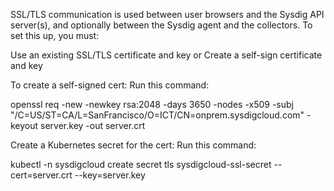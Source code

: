 SSL/TLS communication is used between user browsers and the Sysdig API server(s), and optionally between the Sysdig agent and the collectors. 
To set this up, you must: 

Use an existing SSL/TLS certificate and key or
Create a self-sign certificate and key 

To create a self-signed cert: 
Run this command: 

openssl req -new -newkey rsa:2048 -days 3650 -nodes -x509 -subj "/C=US/ST=CA/L=SanFrancisco/O=ICT/CN=onprem.sysdigcloud.com" -keyout server.key -out server.crt

Create a Kubernetes secret for the cert: 
Run this command: 

kubectl -n sysdigcloud create secret tls sysdigcloud-ssl-secret --cert=server.crt --key=server.key
